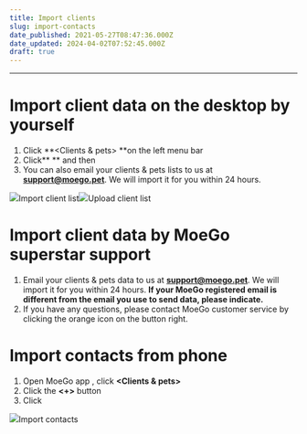 ```yaml
---
title: Import clients
slug: import-contacts
date_published: 2021-05-27T08:47:36.000Z
date_updated: 2024-04-02T07:52:45.000Z
draft: true
---
```


---

# Import client data on the desktop by yourself 

1. Click **<Clients & pets> **on the left menu bar
2. Click** <Add new>** and then **<Import>**
3. You can also email your clients & pets lists to us at **support@moego.pet**. We will import it for you within 24 hours.

![](__GHOST_URL__/content/images/2021/08/Screenshot-14.09.09.png)Import client list![](__GHOST_URL__/content/images/2021/08/Screenshot-14.07.00.png)Upload client list
# Import client data by MoeGo superstar support 

1. Email your clients & pets data to us at **support@moego.pet**. We will import it for you within 24 hours. **If your MoeGo registered email is different from the email you use to send data, please indicate.**
2. If you have any questions, please contact MoeGo customer service by clicking the orange icon on the button right.

# Import contacts from phone

1. Open MoeGo app , click **<Clients & pets>**
2. Click the **<+>** button
3. Click **<import from contact>**

![](__GHOST_URL__/content/images/2021/08/Screenshot-14.42.36.png)Import contacts
